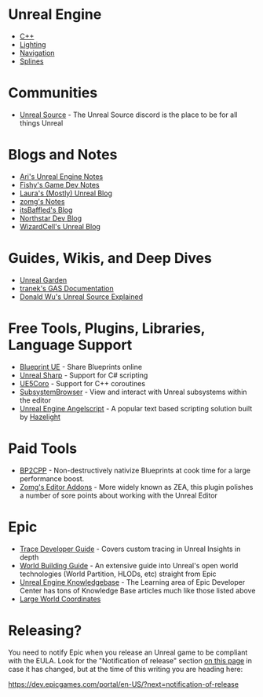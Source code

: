 # Unreal Engine

- [C++](./unreal/cpp.md)
- [Lighting](./unreal/lighting.md)
- [Navigation](./unreal/navigation.md)
- [Splines](./unreal/splines.md)

# Communities

- [Unreal Source](./unrealsource.md) - The Unreal Source discord is the place to be for all things Unreal

# Blogs and Notes

- [Ari's Unreal Engine Notes](https://flassari.notion.site/Ari-s-Unreal-Engine-Notes-1a75e43f4014464984d4fae0617e5cef)
- [Fishy's Game Dev Notes](https://notes.hzfishy.fr/)
- [Laura's (Mostly) Unreal Blog](https://landelare.github.io/)
- [zomg's Notes](https://zomgmoz.tv/unreal/)
- [itsBaffled's Blog](https://itsbaffled.github.io/)
- [Northstar Dev Blog](https://dev.northstarhana.com/)
- [WizardCell's Unreal Blog](https://wizardcell.com/unreal/)

# Guides, Wikis, and Deep Dives
- [Unreal Garden](https://unreal-garden.com/)
- [tranek's GAS Documentation](https://github.com/tranek/GASDocumentation)
- [Donald Wu's Unreal Source Explained](https://github.com/donaldwuid/unreal_source_explained/tree/master)

# Free Tools, Plugins, Libraries, Language Support
- [Blueprint UE](http://blueprintue.com/) - Share Blueprints online
- [Unreal Sharp](https://www.unrealsharp.com/) - Support for C# scripting
- [UE5Coro](https://github.com/landelare/ue5coro) - Support for C++ coroutines
- [SubsystemBrowser](https://github.com/aquanox/SubsystemBrowserPlugin) - View and interact with Unreal subsystems within the editor
- [Unreal Engine Angelscript](https://angelscript.hazelight.se/) - A popular text based scripting solution built by [Hazelight](https://www.hazelight.se/)

# Paid Tools
- [BP2CPP](https://zeroitlab.com/en/bp2cpp) - Non-destructively nativize Blueprints at cook time for a large performance boost.
- [Zomg's Editor Addons](https://zomgmoz.tv/unreal/Plugins/zomg's-editor-addons) - More widely known as ZEA, this plugin polishes a number of sore points about working with the Unreal Editor

# Epic

- [Trace Developer Guide](https://dev.epicgames.com/documentation/en-us/unreal-engine/developer-guide-to-tracing-in-unreal-engine?application_version=5.4) - Covers custom tracing in Unreal Insights in depth
- [World Building Guide](https://dev.epicgames.com/community/learning/knowledge-base/r6wl/unreal-engine-world-building-guide) - An extensive guide into Unreal's open world technologies (World Partition, HLODs, etc) straight from Epic
- [Unreal Engine Knowledgebase](https://dev.epicgames.com/community/unreal-engine/learning?source=epic_games&types=knowledge_base,knowledge_base) - The Learning area of Epic Developer Center has tons of Knowledge Base articles much like those listed above
- [Large World Coordinates](https://dev.epicgames.com/documentation/en-us/unreal-engine/large-world-coordinates-in-unreal-engine-5?application_version=5.0)

# Releasing?

You need to notify Epic when you release an Unreal game to be compliant with the EULA. Look for the "Notification of release" section [on this page](https://www.unrealengine.com/en-US/release) in case it has changed, but at the time of this writing you are heading here:

https://dev.epicgames.com/portal/en-US/?next=notification-of-release
